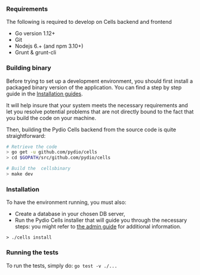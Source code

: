 ### Requirements

The following is required to develop on Cells backend and frontend

- Go version 1.12+
- Git
- Nodejs 6.+ (and npm 3.10+)
- Grunt & grunt-cli


### Building binary

Before trying to set up a development environment, you should first install a packaged binary version of the application. You can find a step by step guide in the [Installation guides](https://pydio.com/en/docs/cells/v1/installation-guides).

It will help insure that your system meets the necessary requirements and let you resolve potential problems that are not directly bound to the fact that you build the code on your machine.

Then, building the Pydio Cells backend from the source code is quite straightforward:

```sh
# Retrieve the code
> go get -u github.com/pydio/cells
> cd $GOPATH/src/github.com/pydio/cells

# Build the  cellsbinary
> make dev
```

### Installation

To have the environment running, you must also:

- Create a database in your chosen DB server,
- Run the Pydio Cells installer that will guide you through the necessary steps: you might refer to [the admin guide](https://pydio.com/en/docs/administration-guides) for additional information.

```
> ./cells install
```


### Running the tests

To run the tests, simply do: `go test -v ./...`
